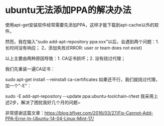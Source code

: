 # ubuntu无法添加PPA的解决办法

使用apt-get安装软件经常需要先添加PPA，这样才能下载到apt-cache以外的软件。

然而，我在输入"sudo add-apt-repository ppa:xxx"以后，会遇到两个问题：1. 长时间没有响应； 2，添加失败(ERROR: user or team does not exist)

以上主要由两种原因导致：1. CA证书损坏；2. 没有绕过代理；

我们先重装一遍CA证书：

sudo apt-get install --reinstall ca-certificates
如果还不行，我们就绕过代理，加一个"-E"：

sudo -E add-apt-repository --update ppa:ubuntu-toolchain-r/test
我采用上述2步，解决了困扰我好几个月的问题~

非常感谢这篇文章：https://blog.bflyer.com/2016/03/27/Fix-Cannot-Add-PPA-Error-In-Ubuntu-14-04-Linux-Mint-17/
